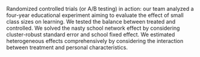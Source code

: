 Randomized controlled trials (or A/B testing) in action: our team analyzed a four-year educational experiment aiming to evaluate the effect of small class sizes on learning. We tested the balance between treated and controlled. We solved the nasty school network effect by considering cluster-robust standard error and school fixed effect. We estimated heterogeneous effects comprehensively by considering the interaction between treatment and personal characteristics. 
